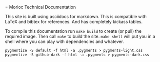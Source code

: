 = Morloc Technical Documentation

This site is built using asciidocs for markdown. This is compatible with LaTeX
and bibtex for references. And has completely kickass tables.

To compile this documentation run `make build` to create (or pull) the required
image. Then call `make` to build the site. `make shell` will put you in a shell
where you can play with dependencies and whatever.


```
pygmentize -S default -f html -a .pygments > pygments-light.css
pygmentize -S github-dark -f html -a .pygments > pygments-dark.css
```

